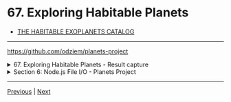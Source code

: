 # 67. Exploring Habitable Planets

-   [THE HABITABLE EXOPLANETS CATALOG](https://phl.upr.edu/projects/habitable-exoplanets-catalog)

---

https://github.com/odziem/planets-project

<details>
  <summary> 67. Exploring Habitable Planets - Result capture </summary>

  - `index.js`
  ```
    const  { parse } = require('csv-parse');
    const fs = require('fs');

    const habitablePlanets = [];

    function isHabitablePlanet(planet) {
        return planet['koi_disposition'] === 'CONFIRMED'
            && planet['koi_insol'] > 0.36 && planet['koi_insol'] < 1.11
            && planet['koi_prad'] < 1.6;
    }

    fs.createReadStream('kepler_data.csv')
        .pipe(parse({
            comment: '#',
            columns: true
        }))
        .on('data', (data) => {
            if (isHabitablePlanet(data)){
                habitablePlanets.push(data);
            }
        })
        .on('error', (err) => {
            console.log(err);
        })
        .on('end', () => {
            console.log(habitablePlanets.map((planet) => {
                return planet['kepler_name'];
            }));
            console.log(`${habitablePlanets.length} habitable planets found!`);
        });

  ```
  ---

  -   run `node index.js`

  ```
  [
  'Kepler-1652 b',
  'Kepler-1410 b',
  'Kepler-296 A f',
  'Kepler-442 b',
  'Kepler-296 A e',
  'Kepler-1649 b',
  'Kepler-62 f',
  'Kepler-452 b'
  ]
  8 habitable planets found!
  ```
</details>

<details>
  <summary> Section 6: Node.js File I/O - Planets Project </summary>

  - [Codebase: planets-project](../src/6_planets-project/)

</details>

---

[Previous](./65_Parsing-Our-Planets-Data.md) | [Next]()
